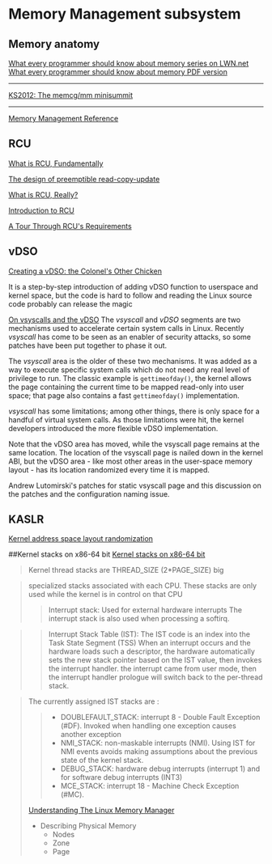 # Memory Management subsystem

## Memory anatomy
[What every programmer should know about memory series on LWN.net](https://lwn.net/Articles/250967/)
[What every programmer should know about memory PDF version](https://people.freebsd.org/~lstewart/articles/cpumemory.pdf)

***
[KS2012: The memcg/mm minisummit](https://lwn.net/Articles/516439/)

***
[Memory Management Reference](https://www.memorymanagement.org/)

## RCU
[What is RCU, Fundamentally](https://lwn.net/Articles/262464/)

[The design of preemptible read-copy-update](https://lwn.net/Articles/253651/)

[What is RCU, Really?](http://www.rdrop.com/users/paulmck/RCU/whatisRCU.html)

[Introduction to RCU](http://www2.rdrop.com/users/paulmck/RCU/)

[A Tour Through RCU's Requirements](https://www.kernel.org/doc/Documentation/RCU/Design/Requirements/Requirements.html)

## vDSO
[Creating a vDSO: the Colonel's Other Chicken](https://www.linuxjournal.com/content/creating-vdso-colonels-other-chicken)

It is a step-by-step introduction of adding vDSO function to userspace and kernel space, but the code is hard to follow and reading the Linux source code probably can release the magic

[On vsyscalls and the vDSO](https://lwn.net/Articles/446528/)
The _vsyscall_ and _vDSO_ segments are two mechanisms used to accelerate certain system calls in Linux. Recently _vsyscall_ has come to be seen as an enabler of security attacks, so some patches have been put together to phase it out.

The _vsyscall_ area is the older of these two mechanisms. It was added as a way to execute specific system calls which do not need any real level of privilege to run. The classic example is `gettimeofday()`, the kernel allows the page containing the current time to be mapped read-only into user space; that page also contains a fast `gettimeofday()` implementation.

_vsyscall_ has some limitations; among other things, there is only space for a handful of virtual system calls. As those limitations were hit, the kernel developers introduced the more flexible vDSO implementation.

Note that the vDSO area has moved, while the vsyscall page remains at the same location. The location of the vsyscall page is nailed down in the kernel ABI, but the vDSO area - like most other areas in the user-space memory layout - has its location randomized every time it is mapped.

Andrew Lutomirski's patches for static vsyscall page and this discussion on the patches and the configuration naming issue.

## KASLR
[Kernel address space layout randomization](https://lwn.net/Articles/569635/)

##Kernel stacks on x86-64 bit
[Kernel stacks on x86-64 bit](https://www.kernel.org/doc/Documentation/x86/kernel-stacks)

>Kernel thread stacks are THREAD_SIZE (2*PAGE_SIZE) big

>specialized stacks associated with each CPU.  These stacks are only used while the kernel is in control on that CPU
>>Interrupt stack: Used for external hardware interrupts
>>The interrupt stack is also used when processing a softirq.

>>Interrupt Stack Table (IST): The IST code is an index into the Task State Segment (TSS)
>>When an interrupt occurs and the hardware loads such a descriptor, the hardware automatically sets the new stack pointer based on the IST value, then invokes the interrupt handler.
>>the interrupt came from user mode, then the interrupt handler prologue will switch back to the per-thread stack.

>The currently assigned IST stacks are :
>>* DOUBLEFAULT_STACK: interrupt 8 - Double Fault Exception (#DF). Invoked when handling one exception causes another exception
>>* NMI_STACK: non-maskable interrupts (NMI). Using IST for NMI events avoids making assumptions about the previous state of the kernel stack.
>>* DEBUG_STACK: hardware debug interrupts (interrupt 1) and for software debug interrupts (INT3)
>>* MCE_STACK: interrupt 18 - Machine Check Exception (#MC).
>
>[Understanding The Linux Memory Manager](https://www.kernel.org/doc/gorman/html/understand/)
>* Describing Physical Memory
>   - Nodes
>   - Zone
>   - Page
>   
